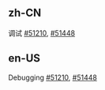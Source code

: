 ## zh-CN

调试 [#51210](https://github.com/ant-design/ant-design/pull/51210), [#51448](https://github.com/ant-design/ant-design/pull/51448#issuecomment-2449144872)

## en-US

Debugging [#51210](https://github.com/ant-design/ant-design/pull/51210), [#51448](https://github.com/ant-design/ant-design/pull/51448#issuecomment-2449144872)
